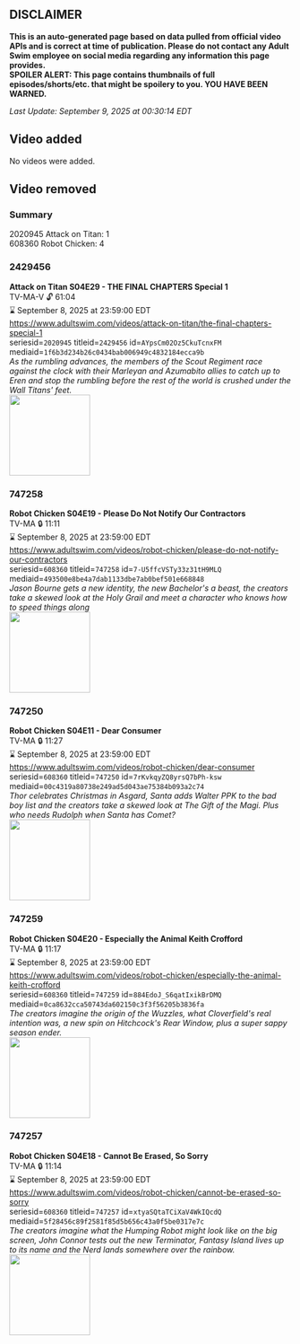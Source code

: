 ## DISCLAIMER
**This is an auto-generated page based on data pulled from official video APIs and is correct at time of publication. Please do not contact any Adult Swim employee on social media regarding any information this page provides.**  
**SPOILER ALERT: This page contains thumbnails of full episodes/shorts/etc. that might be spoilery to you. YOU HAVE BEEN WARNED.**  

_Last Update: September 9, 2025 at 00:30:14 EDT_
## Video added
No videos were added.  
## Video removed
### Summary
2020945 Attack on Titan: 1  
608360 Robot Chicken: 4  
### 2429456
**Attack on Titan S04E29 - THE FINAL CHAPTERS Special 1**  
TV-MA-V 🔓 61:04  
⌛ September 8, 2025 at 23:59:00 EDT  
https://www.adultswim.com/videos/attack-on-titan/the-final-chapters-special-1  
seriesid=`2020945` titleid=`2429456` id=`AYpsCm02Oz5CkuTcnxFM` mediaid=`1f6b3d234b26c0434bab006949c4832184ecca9b`  
_As the rumbling advances, the members of the Scout Regiment race against the clock with their Marleyan and Azumabito allies to catch up to Eren and stop the rumbling before the rest of the world is crushed under the Wall Titans' feet._  
<a href="https://media.cdn.adultswim.com/uploads/20230911/thumbnails/2_239111210254-ATTACKONTITANFINALCHAPTERSSpecial1The.png"><img src="https://media.cdn.adultswim.com/uploads/20230911/thumbnails/2_239111210254-ATTACKONTITANFINALCHAPTERSSpecial1The.png" height="144px" /></a>
### 747258
**Robot Chicken S04E19 - Please Do Not Notify Our Contractors**  
TV-MA 🔒 11:11  
⌛ September 8, 2025 at 23:59:00 EDT  
https://www.adultswim.com/videos/robot-chicken/please-do-not-notify-our-contractors  
seriesid=`608360` titleid=`747258` id=`7-U5ffcVSTy33z31tH9MLQ` mediaid=`493500e8be4a7dab1133dbe7ab0bef501e668848`  
_Jason Bourne gets a new identity, the new Bachelor's a beast, the creators take a skewed look at the Holy Grail and meet a character who knows how to speed things along_  
<a href="https://media.cdn.adultswim.com/uploads/20200402/thumbnails/2_2042173693-robotchicken_079.jpg"><img src="https://media.cdn.adultswim.com/uploads/20200402/thumbnails/2_2042173693-robotchicken_079.jpg" height="144px" /></a>
### 747250
**Robot Chicken S04E11 - Dear Consumer**  
TV-MA 🔒 11:27  
⌛ September 8, 2025 at 23:59:00 EDT  
https://www.adultswim.com/videos/robot-chicken/dear-consumer  
seriesid=`608360` titleid=`747250` id=`7rKvkqyZQ8yrsQ7bPh-ksw` mediaid=`00c4319a80738e249ad5d043ae75384b093a2c74`  
_Thor celebrates Christmas in Asgard, Santa adds Walter PPK to the bad boy list and the creators take a skewed look at The Gift of the Magi. Plus who needs Rudolph when Santa has Comet?_  
<a href="https://media.cdn.adultswim.com/uploads/20200402/thumbnails/2_20421654268-robotchicken_071.jpg"><img src="https://media.cdn.adultswim.com/uploads/20200402/thumbnails/2_20421654268-robotchicken_071.jpg" height="144px" /></a>
### 747259
**Robot Chicken S04E20 - Especially the Animal Keith Crofford**  
TV-MA 🔒 11:17  
⌛ September 8, 2025 at 23:59:00 EDT  
https://www.adultswim.com/videos/robot-chicken/especially-the-animal-keith-crofford  
seriesid=`608360` titleid=`747259` id=`884EdoJ_S6qatIxikBrDMQ` mediaid=`0ca8632cca50743da602150c3f3f56205b3836fa`  
_The creators imagine the origin of the Wuzzles, what Cloverfield's real intention was, a new spin on Hitchcock's Rear Window, plus a super sappy season ender._  
<a href="https://media.cdn.adultswim.com/uploads/20200402/thumbnails/2_2042173733-robotchicken_080.jpg"><img src="https://media.cdn.adultswim.com/uploads/20200402/thumbnails/2_2042173733-robotchicken_080.jpg" height="144px" /></a>
### 747257
**Robot Chicken S04E18 - Cannot Be Erased, So Sorry**  
TV-MA 🔒 11:14  
⌛ September 8, 2025 at 23:59:00 EDT  
https://www.adultswim.com/videos/robot-chicken/cannot-be-erased-so-sorry  
seriesid=`608360` titleid=`747257` id=`xtyaSQtaTCiXaV4WkIQcdQ` mediaid=`5f28456c89f2581f85d5b656c43a0f5be0317e7c`  
_The creators imagine what the Humping Robot might look like on the big screen, John Connor tests out the new Terminator, Fantasy Island lives up to its name and the Nerd lands somewhere over the rainbow._  
<a href="https://media.cdn.adultswim.com/uploads/20200402/thumbnails/2_20421735163-robotchicken_078.jpg"><img src="https://media.cdn.adultswim.com/uploads/20200402/thumbnails/2_20421735163-robotchicken_078.jpg" height="144px" /></a>
